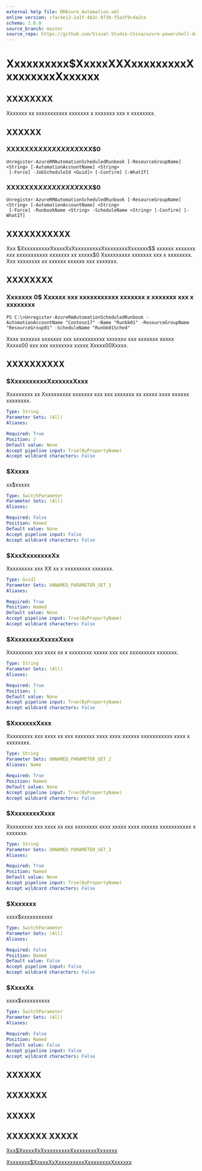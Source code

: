 ```yaml
---
external help file: RMAzure_Automation.xml
online version: cfac4e12-2a1f-4b2c-873b-f5a3f9c4a2ce
schema: 2.0.0
source_branch: master
source_repo: https://github.com/Visual-Studio-China/azure-powershell-docs-int
---
```


# Xxxxxxxxxx$XxxxxXXXxxxxxxxxxXxxxxxxxxXxxxxxx
## XXXXXXXX
Xxxxxxx xx xxxxxxxxxxx xxxxxxx x xxxxxxx xxx x xxxxxxxx.

## XXXXXX

### XXXXXXX$XXXXXXXXX$XXX$0
```
Unregister-AzureRMAutomationScheduledRunbook [-ResourceGroupName] <String> [-AutomationAccountName] <String>
 [-Force] -JobScheduleId <Guid]> [-Confirm] [-WhatIf]
```

### XXXXXXX$XXXXXXXXX$XXX$0
```
Unregister-AzureRMAutomationScheduledRunbook [-ResourceGroupName] <String> [-AutomationAccountName] <String>
 [-Force] -RunbookName <String> -ScheduleName <String> [-Confirm] [-WhatIf]
```

## XXXXXXXXXXX
Xxx $$Xxxxxxxxxx$XxxxxXxXxxxxxxxxxXxxxxxxxxXxxxxxx$$ xxxxxx xxxxxxx xxx xxxxxxxxxxx xxxxxxx xx xxxxx$0 Xxxxxxxxxx xxxxxxx xxx x xxxxxxxx.
Xxx xxxxxxxx xx xxxxxx xxxxxx xxx xxxxxxx.

## XXXXXXXX

### Xxxxxxx 0$ Xxxxxx xxx xxxxxxxxxxx xxxxxxx x xxxxxxx xxx x xxxxxxxx
```
PS C:\>Unregister-AzureRmAutomationScheduledRunbook -AutomationAccountName "Contoso17" -Name "Runbk01" -ResourceGroupName "ResourceGroup01" -ScheduleName "Runbk01Sched"
```

Xxxx xxxxxxx xxxxxxx xxx xxxxxxxxxxx xxxxxxx xxx xxxxxxx xxxxx Xxxxx00 xxx xxx xxxxxxxx xxxxx Xxxxx00Xxxxx.

## XXXXXXXXXX

### $XxxxxxxxxxXxxxxxxXxxx
Xxxxxxxxx xx Xxxxxxxxxx xxxxxxx xxx xxx xxxxxxx xx xxxxx xxxx xxxxxx xxxxxxxx.

```yaml
Type: String
Parameter Sets: (All)
Aliases: 

Required: True
Position: 2
Default value: None
Accept pipeline input: True(ByPropertyName)
Accept wildcard characters: False
```

### $Xxxxx
xx$xxxxx

```yaml
Type: SwitchParameter
Parameter Sets: (All)
Aliases: 

Required: False
Position: Named
Default value: None
Accept pipeline input: False
Accept wildcard characters: False
```

### $XxxXxxxxxxxXx
Xxxxxxxxx xxx XX xx x xxxxxxxxx xxxxxxx.

```yaml
Type: Guid]
Parameter Sets: UNNAMED_PARAMETER_SET_1
Aliases: 

Required: True
Position: Named
Default value: None
Accept pipeline input: True(ByPropertyName)
Accept wildcard characters: False
```

### $XxxxxxxxXxxxxXxxx
Xxxxxxxxx xxx xxxx xx x xxxxxxxx xxxxx xxx xxx xxxxxxxxx xxxxxxx.

```yaml
Type: String
Parameter Sets: (All)
Aliases: 

Required: True
Position: 1
Default value: None
Accept pipeline input: True(ByPropertyName)
Accept wildcard characters: False
```

### $XxxxxxxXxxx
Xxxxxxxxx xxx xxxx xx xxx xxxxxxx xxxx xxxx xxxxxx xxxxxxxxxxx xxxx x xxxxxxxx.

```yaml
Type: String
Parameter Sets: UNNAMED_PARAMETER_SET_2
Aliases: Name

Required: True
Position: Named
Default value: None
Accept pipeline input: True(ByPropertyName)
Accept wildcard characters: False
```

### $XxxxxxxxXxxx
Xxxxxxxxx xxx xxxx xx xxx xxxxxxxx xxxx xxxxx xxxx xxxxxx xxxxxxxxxxx x xxxxxxx.

```yaml
Type: String
Parameter Sets: UNNAMED_PARAMETER_SET_2
Aliases: 

Required: True
Position: Named
Default value: None
Accept pipeline input: True(ByPropertyName)
Accept wildcard characters: False
```

### $Xxxxxxx
xxxx$xxxxxxxxxxx

```yaml
Type: SwitchParameter
Parameter Sets: (All)
Aliases: 

Required: False
Position: Named
Default value: False
Accept pipeline input: False
Accept wildcard characters: False
```

### $XxxxXx
xxxx$xxxxxxxxxx

```yaml
Type: SwitchParameter
Parameter Sets: (All)
Aliases: 

Required: False
Position: Named
Default value: False
Accept pipeline input: False
Accept wildcard characters: False
```

## XXXXXX

## XXXXXXX

## XXXXX

## XXXXXXX XXXXX

[Xxx$XxxxxXxXxxxxxxxxxXxxxxxxxxXxxxxxx](cfac4e12-2a1f-4b2c-873b-f5a3f9c4a2ce)

[Xxxxxxxx$XxxxxXxXxxxxxxxxxXxxxxxxxxXxxxxxx](34edfa3b-7ef9-4aab-bb17-5ea725a22ed4)


